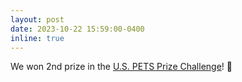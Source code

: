```yaml
---
layout: post
date: 2023-10-22 15:59:00-0400
inline: true
---
```


We won 2nd prize in the [U.S. PETS Prize Challenge](https://drivendata.co/blog/federated-learning-pets-prize-winners-phases-2-3#ppmlhuskies)! 🥈
